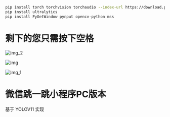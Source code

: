 ```bash
pip install torch torchvision torchaudio --index-url https://download.pytorch.org/whl/cu126
pip install ultralytics
pip install PyGetWindow pynput opencv-python mss
```

# 剩下的您只需按下空格

![img_2](https://github.com/user-attachments/assets/137fd48a-32a0-4d6b-9cf9-e914e0eeb39c)

![img](https://github.com/user-attachments/assets/b730a743-4499-433d-9fe9-c00df8c5fa22)

![img_1](https://github.com/user-attachments/assets/efd22c89-d569-4e2d-8b25-babe31c0ec67)


# 微信跳一跳小程序PC版本
基于 YOLOV11 实现
